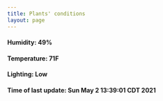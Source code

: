 ```yaml
---
title: Plants' conditions
layout: page
---
```



#### Humidity: 49%
#### Temperature: 71F
#### Lighting: Low
#### Time of last update: Sun May  2 13:39:01 CDT 2021
